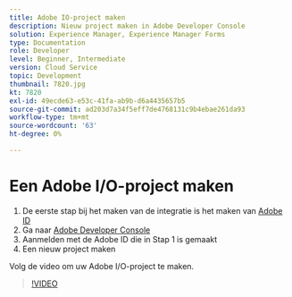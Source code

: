 ```yaml
---
title: Adobe IO-project maken
description: Nieuw project maken in Adobe Developer Console
solution: Experience Manager, Experience Manager Forms
type: Documentation
role: Developer
level: Beginner, Intermediate
version: Cloud Service
topic: Development
thumbnail: 7820.jpg
kt: 7820
exl-id: 49ecde63-e53c-41fa-ab9b-d6a4435657b5
source-git-commit: ad203d7a34f5eff7de4768131c9b4ebae261da93
workflow-type: tm+mt
source-wordcount: '63'
ht-degree: 0%

---
```


# Een Adobe I/O-project maken

1. De eerste stap bij het maken van de integratie is het maken van [Adobe ID](https://account.adobe.com/)
1. Ga naar [Adobe Developer Console](https://console.adobe.io/home)
1. Aanmelden met de Adobe ID die in Stap 1 is gemaakt
1. Een nieuw project maken

Volg de video om uw Adobe I/O-project te maken.

>[!VIDEO](https://video.tv.adobe.com/v/333220/?quality=9&learn=on)
